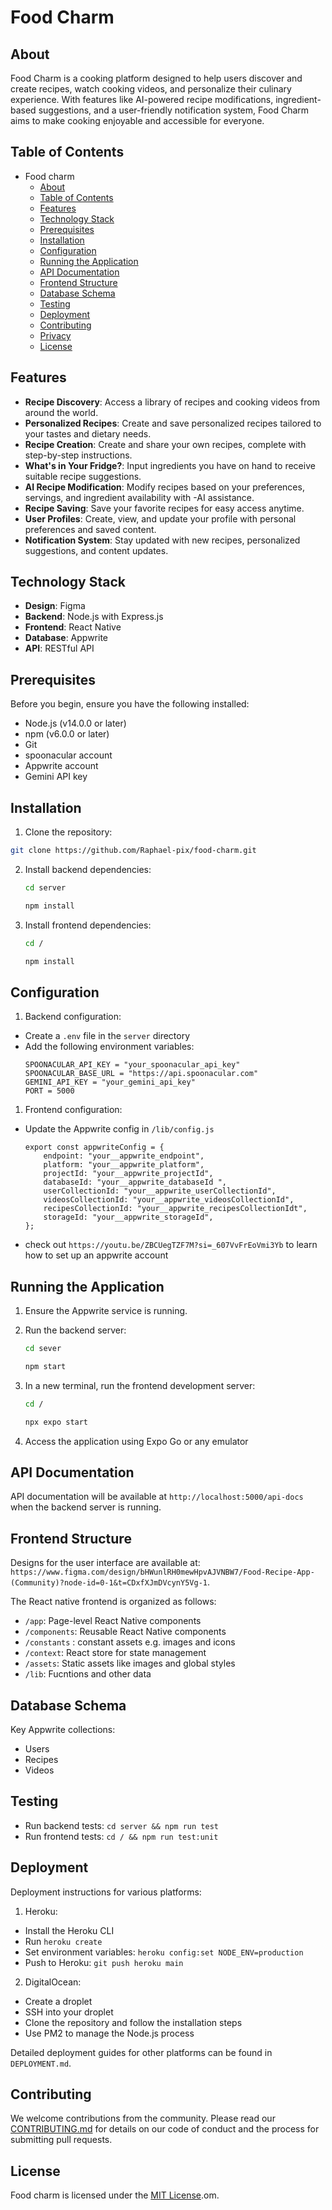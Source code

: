 # Food Charm

## About

Food Charm is a cooking platform designed to help users discover and create recipes, watch cooking videos, and personalize their culinary experience. With features like AI-powered recipe modifications, ingredient-based suggestions, and a user-friendly notification system, Food Charm aims to make cooking enjoyable and accessible for everyone.

## Table of Contents

- Food charm
  - [About](#about)
  - [Table of Contents](#table-of-contents)
  - [Features](#features)
  - [Technology Stack](#technology-stack)
  - [Prerequisites](#prerequisites)
  - [Installation](#installation)
  - [Configuration](#configuration)
  - [Running the Application](#running-the-application)
  - [API Documentation](#api-documentation)
  - [Frontend Structure](#frontend-structure)
  - [Database Schema](#database-schema)
  - [Testing](#testing)
  - [Deployment](#deployment)
  - [Contributing](#contributing)
  - [Privacy](#privacy)
  - [License](#license)

## Features

- **Recipe Discovery**: Access a library of recipes and cooking videos from around the world.
- **Personalized Recipes**: Create and save personalized recipes tailored to your tastes and dietary needs.
- **Recipe Creation**: Create and share your own recipes, complete with step-by-step instructions.
- **What's in Your Fridge?**: Input ingredients you have on hand to receive suitable recipe suggestions.
- **AI Recipe Modification**: Modify recipes based on your preferences, servings, and ingredient availability with -AI assistance.
- **Recipe Saving**: Save your favorite recipes for easy access anytime.
- **User Profiles**: Create, view, and update your profile with personal preferences and saved content.
- **Notification System**: Stay updated with new recipes, personalized suggestions, and content updates.

## Technology Stack

- **Design**: Figma
- **Backend**: Node.js with Express.js
- **Frontend**: React Native
- **Database**: Appwrite
- **API**: RESTful API

## Prerequisites

Before you begin, ensure you have the following installed:

- Node.js (v14.0.0 or later)
- npm (v6.0.0 or later)
- Git
- spoonacular account
- Appwrite account
- Gemini API key

## Installation

1. Clone the repository:

```bash
git clone https://github.com/Raphael-pix/food-charm.git
```

2. Install backend dependencies:

   ```bash
   cd server

   npm install
   ```

3. Install frontend dependencies:
    ```bash
    cd /

   npm install
   ```

## Configuration

1. Backend configuration:

- Create a `.env` file in the `server` directory
- Add the following environment variables:
  ```
  SPOONACULAR_API_KEY = "your_spoonacular_api_key"
  SPOONACULAR_BASE_URL = "https://api.spoonacular.com"
  GEMINI_API_KEY = "your_gemini_api_key"
  PORT = 5000
  ```

1. Frontend configuration:

- Update the Appwrite config in `/lib/config.js` 
    ```
    export const appwriteConfig = {
        endpoint: "your__appwrite_endpoint",
        platform: "your__appwrite_platform",
        projectId: "your__appwrite_projectId",
        databaseId: "your__appwrite_databaseId ",
        userCollectionId: "your__appwrite_userCollectionId",
        videosCollectionId: "your__appwrite_videosCollectionId",
        recipesCollectionId: "your__appwrite_recipesCollectionIdt",
        storageId: "your__appwrite_storageId",
  };

    ```
- check out `https://youtu.be/ZBCUegTZF7M?si=_607VvFrEoVmi3Yb` to learn how to set up an appwrite account

## Running the Application

1. Ensure the Appwrite service is running.

2. Run the backend server:

   ```bash
   cd sever

   npm start
   ```

3. In a new terminal, run the frontend development server:

   ```bash
   cd /

   npx expo start
   ```

4. Access the application using Expo Go or any emulator

## API Documentation

API documentation will be available at `http://localhost:5000/api-docs` when the backend server is running.

## Frontend Structure

Designs for the user interface are available at: `https://www.figma.com/design/bHWunlRH0mewHpvAJVNBW7/Food-Recipe-App-(Community)?node-id=0-1&t=CDxfXJmDVcynY5Vg-1`.

The React native frontend is organized as follows:

- `/app`: Page-level React Native components 
- `/components`: Reusable React Native components
-  `/constants` : constant assets e.g. images and icons
- `/context`: React store for state management
- `/assets`: Static assets like images and global styles
- `/lib`: Fucntions and other data

## Database Schema

Key Appwrite collections:

- Users
- Recipes
- Videos


## Testing

- Run backend tests: `cd server && npm run test`
- Run frontend tests: `cd / && npm run test:unit`

## Deployment

Deployment instructions for various platforms:

1. Heroku:

- Install the Heroku CLI
- Run `heroku create`
- Set environment variables: `heroku config:set NODE_ENV=production`
- Push to Heroku: `git push heroku main`

2. DigitalOcean:

- Create a droplet
- SSH into your droplet
- Clone the repository and follow the installation steps
- Use PM2 to manage the Node.js process

Detailed deployment guides for other platforms can be found in `DEPLOYMENT.md`.

## Contributing

We welcome contributions from the community. Please read our [CONTRIBUTING.md](CONTRIBUTING.md) for details on our code of conduct and the process for submitting pull requests.


## License

Food charm is licensed under the [MIT License](LICENSE.md).om.
